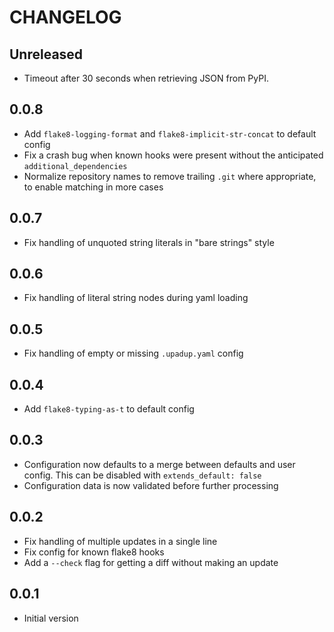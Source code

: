 # CHANGELOG

## Unreleased

- Timeout after 30 seconds when retrieving JSON from PyPI.

## 0.0.8

- Add `flake8-logging-format` and `flake8-implicit-str-concat` to default
  config
- Fix a crash bug when known hooks were present without the anticipated
  `additional_dependencies`
- Normalize repository names to remove trailing `.git` where appropriate, to
  enable matching in more cases

## 0.0.7

- Fix handling of unquoted string literals in "bare strings" style

## 0.0.6

- Fix handling of literal string nodes during yaml loading

## 0.0.5

- Fix handling of empty or missing `.upadup.yaml` config

## 0.0.4

- Add `flake8-typing-as-t` to default config

## 0.0.3

- Configuration now defaults to a merge between defaults and user config. This
  can be disabled with `extends_default: false`
- Configuration data is now validated before further processing

## 0.0.2

- Fix handling of multiple updates in a single line
- Fix config for known flake8 hooks
- Add a `--check` flag for getting a diff without making an update

## 0.0.1

- Initial version
